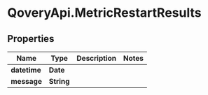 # QoveryApi.MetricRestartResults

## Properties

Name | Type | Description | Notes
------------ | ------------- | ------------- | -------------
**datetime** | **Date** |  | 
**message** | **String** |  | 


